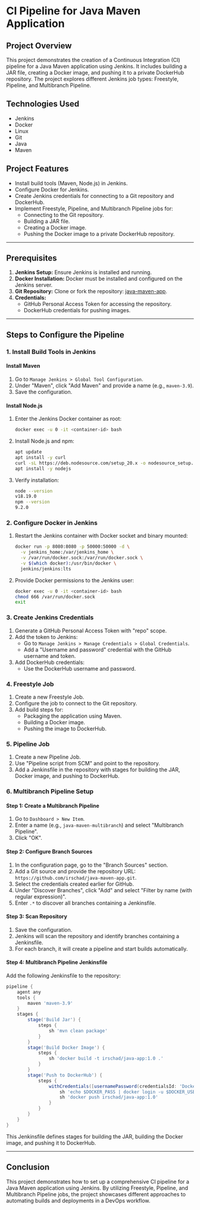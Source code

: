 # CI Pipeline for Java Maven Application

## Project Overview
This project demonstrates the creation of a Continuous Integration (CI) pipeline for a Java Maven application using Jenkins. It includes building a JAR file, creating a Docker image, and pushing it to a private DockerHub repository. The project explores different Jenkins job types: Freestyle, Pipeline, and Multibranch Pipeline.

## Technologies Used
- Jenkins
- Docker
- Linux
- Git
- Java
- Maven

## Project Features
- Install build tools (Maven, Node.js) in Jenkins.
- Configure Docker for Jenkins.
- Create Jenkins credentials for connecting to a Git repository and DockerHub.
- Implement Freestyle, Pipeline, and Multibranch Pipeline jobs for:
  - Connecting to the Git repository.
  - Building a JAR file.
  - Creating a Docker image.
  - Pushing the Docker image to a private DockerHub repository.

---

## Prerequisites
1. **Jenkins Setup:** Ensure Jenkins is installed and running.
2. **Docker Installation:** Docker must be installed and configured on the Jenkins server.
3. **Git Repository:** Clone or fork the repository: [java-maven-app](https://github.com/irschad/java-maven-app.git).
4. **Credentials:**
   - GitHub Personal Access Token for accessing the repository.
   - DockerHub credentials for pushing images.

---

## Steps to Configure the Pipeline

### 1. Install Build Tools in Jenkins
#### Install Maven
1. Go to `Manage Jenkins > Global Tool Configuration`.
2. Under "Maven", click "Add Maven" and provide a name (e.g., `maven-3.9`).
3. Save the configuration.

#### Install Node.js
1. Enter the Jenkins Docker container as root:
   ```bash
   docker exec -u 0 -it <container-id> bash
   ```
2. Install Node.js and npm:
   ```bash
   apt update
   apt install -y curl
   curl -sL https://deb.nodesource.com/setup_20.x -o nodesource_setup.sh
   apt install -y nodejs
   ```
3. Verify installation:
   ```bash
   node --version
   v18.19.0
   npm --version
   9.2.0
   ```

### 2. Configure Docker in Jenkins
1. Restart the Jenkins container with Docker socket and binary mounted:
   ```bash
   docker run -p 8080:8080 -p 50000:50000 -d \
     -v jenkins_home:/var/jenkins_home \
     -v /var/run/docker.sock:/var/run/docker.sock \
     -v $(which docker):/usr/bin/docker \
     jenkins/jenkins:lts
   ```
2. Provide Docker permissions to the Jenkins user:
   ```bash
   docker exec -u 0 -it <container-id> bash
   chmod 666 /var/run/docker.sock
   exit
   ```

### 3. Create Jenkins Credentials
1. Generate a GitHub Personal Access Token with "repo" scope.
2. Add the token to Jenkins:
   - Go to `Manage Jenkins > Manage Credentials > Global Credentials`.
   - Add a "Username and password" credential with the GitHub username and token.
3. Add DockerHub credentials:
   - Use the DockerHub username and password.

### 4. Freestyle Job
1. Create a new Freestyle Job.
2. Configure the job to connect to the Git repository.
3. Add build steps for:
   - Packaging the application using Maven.
   - Building a Docker image.
   - Pushing the image to DockerHub.

### 5. Pipeline Job
1. Create a new Pipeline Job.
2. Use "Pipeline script from SCM" and point to the repository.
3. Add a Jenkinsfile in the repository with stages for building the JAR, Docker image, and pushing to DockerHub.

### 6. Multibranch Pipeline Setup
#### Step 1: Create a Multibranch Pipeline
1. Go to `Dashboard > New Item`.
2. Enter a name (e.g., `java-maven-multibranch`) and select "Multibranch Pipeline".
3. Click "OK".

#### Step 2: Configure Branch Sources
1. In the configuration page, go to the "Branch Sources" section.
2. Add a Git source and provide the repository URL: `https://github.com/irschad/java-maven-app.git`.
3. Select the credentials created earlier for GitHub.
4. Under "Discover Branches", click "Add" and select "Filter by name (with regular expression)".
5. Enter `.*` to discover all branches containing a Jenkinsfile.

#### Step 3: Scan Repository
1. Save the configuration.
2. Jenkins will scan the repository and identify branches containing a Jenkinsfile.
3. For each branch, it will create a pipeline and start builds automatically.

#### Step 4: Multibranch Pipeline Jenkinsfile
Add the following Jenkinsfile to the repository:
```groovy
pipeline {
    agent any
    tools {
        maven 'maven-3.9'
    }
    stages {
        stage('Build Jar') {
            steps {
                sh 'mvn clean package'
            }
        }
        stage('Build Docker Image') {
            steps {
                sh 'docker build -t irschad/java-app:1.0 .'
            }
        }
        stage('Push to DockerHub') {
            steps {
                withCredentials([usernamePassword(credentialsId: 'DockerHub', usernameVariable: 'DOCKER_USER', passwordVariable: 'DOCKER_PASS')]) {
                    sh 'echo $DOCKER_PASS | docker login -u $DOCKER_USER --password-stdin'
                    sh 'docker push irschad/java-app:1.0'
                }
            }
        }
    }
}
```

This Jenkinsfile defines stages for building the JAR, building the Docker image, and pushing it to DockerHub.

---

## Conclusion
This project demonstrates how to set up a comprehensive CI pipeline for a Java Maven application using Jenkins. By utilizing Freestyle, Pipeline, and Multibranch Pipeline jobs, the project showcases different approaches to automating builds and deployments in a DevOps workflow.
